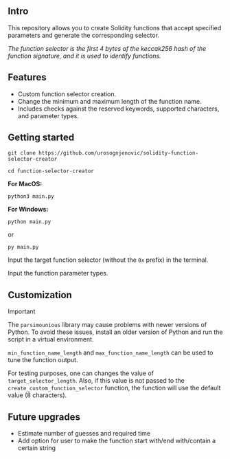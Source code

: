 ## Intro

This repository allows you to create Solidity functions that accept specified parameters and generate the corresponding selector.

*The function selector is the first 4 bytes of the keccak256 hash of the function signature, and it is used to identify functions.*

## Features
- Custom function selector creation.
- Change the minimum and maximum length of the function name.
- Includes checks against the reserved keywords, supported characters, and parameter types.

## Getting started

```
git clone https://github.com/urosognjenovic/solidity-function-selector-creator
```

```
cd function-selector-creator
```

**For MacOS:**
```
python3 main.py
```

**For Windows:**
```
python main.py
```

or
```
py main.py
```

Input the target function selector (without the `0x` prefix) in the terminal.

Input the function parameter types.

## Customization

> [!IMPORTANT]
> The `parsimounious` library may cause problems with newer versions of Python.
To avoid these issues, install an older version of Python and run the script in a virtual environment.

`min_function_name_length` and `max_function_name_length` can be used to tune the function output. 

For testing purposes, one can changes the value of `target_selector_length`. Also, if this value is not passed to the `create_custom_function_selector` function, the function will use the default value (8 characters).

## Future upgrades

- Estimate number of guesses and required time
- Add option for user to make the function start with/end with/contain a certain string